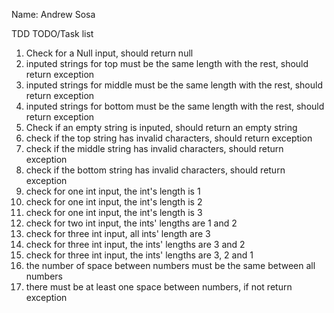 Name: Andrew Sosa

TDD TODO/Task list


1. Check for a Null input, should return null
2. inputed strings for top must be the same length with the rest, should return exception
3. inputed strings for middle must be the same length with the rest, should return exception
4. inputed strings for bottom must be the same length with the rest, should return exception
5. Check if an empty string is inputed, should return an empty string
6. check if the top string has invalid characters, should return exception
7. check if the middle string has invalid characters, should return exception
8. check if the bottom string has invalid characters, should return exception
9. check for one int input, the int's length is 1
10. check for one int input, the int's length is 2
11. check for one int input, the int's length is 3
12. check for two int input, the ints' lengths are 1 and 2
13. check for three int input, all ints' length are 3
14. check for three int input, the ints' lengths are 3 and 2
15. check for three int input, the ints' lengths are 3, 2 and 1
16. the number of space between numbers must be the same between all numbers
17. there must be at least one space between numbers, if not return exception